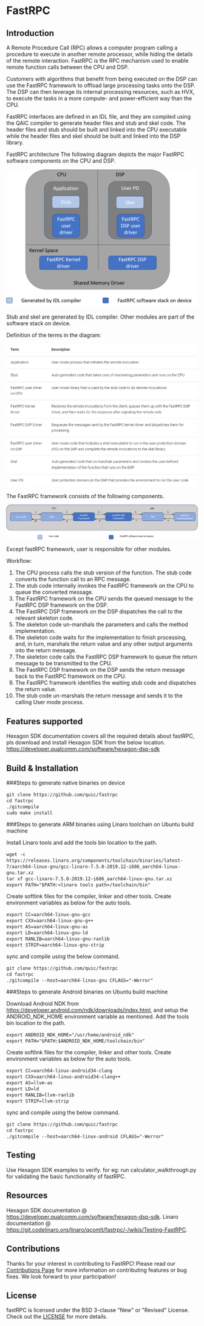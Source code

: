 # FastRPC

## Introduction

A Remote Procedure Call (RPC) allows a computer program calling a procedure to execute in another remote processor, while hiding the details of the remote interaction. FastRPC is the RPC mechanism used to enable remote function calls between the CPU and DSP.

Customers with algorithms that benefit from being executed on the DSP can use the FastRPC framework to offload large processing tasks onto the DSP. The DSP can then leverage its internal processing resources, such as HVX, to execute the tasks in a more compute- and power-efficient way than the CPU.

FastRPC interfaces are defined in an IDL file, and they are compiled using the QAIC compiler to generate header files and stub and skel code. The header files and stub should be built and linked into the CPU executable while the header files and skel should be built and linked into the DSP library.

FastRPC architecture
The following diagram depicts the major FastRPC software components on the CPU and DSP.

![FastRPC architecture](Docs/images/FastRPC_architecture.png)

Stub and skel are generated by IDL compiler. Other modules are part of the software stack on device.

Definition of the terms in the diagram:

![Term definitions](Docs/images/Term_definitions.png)

The FastRPC framework consists of the following components.

![FastRPC workflow](Docs/images/FastRPC_workflow.png)

Except fastRPC framework, user is responsible for other modules.

Workflow:

1. The CPU process calls the stub version of the function. The stub code converts the function call to an RPC message.
2. The stub code internally invokes the FastRPC framework on the CPU to queue the converted message.
3. The FastRPC framework on the CPU sends the queued message to the FastRPC DSP framework on the DSP.
4. The FastRPC DSP framework on the DSP dispatches the call to the relevant skeleton code.
5. The skeleton code un-marshals the parameters and calls the method implementation.
6. The skeleton code waits for the implementation to finish processing, and, in turn, marshals the return value and any other output arguments into the return message.
7. The skeleton code calls the FastRPC DSP framework to queue the return message to be transmitted to the CPU.
8. The FastRPC DSP framework on the DSP sends the return message back to the FastRPC framework on the CPU.
9. The FastRPC framework identifies the waiting stub code and dispatches the return value.
10. The stub code un-marshals the return message and sends it to the calling User mode process.

## Features supported

Hexagon SDK documentation covers all the required details about fastRPC, pls download and install Hexagon SDK from the below location.
https://developer.qualcomm.com/software/hexagon-dsp-sdk

## Build & Installation

###Steps to generate native binaries on device

```
git clone https://github.com/quic/fastrpc
cd fastrpc
./gitcompile
sudo make install
```

###Steps to generate ARM binaries using Linaro toolchain on Ubuntu build machine

Install Linaro tools and add the tools bin location to the path.

```
wget -c https://releases.linaro.org/components/toolchain/binaries/latest-7/aarch64-linux-gnu/gcc-linaro-7.5.0-2019.12-i686_aarch64-linux-gnu.tar.xz
tar xf gcc-linaro-7.5.0-2019.12-i686_aarch64-linux-gnu.tar.xz
export PATH="$PATH:<linaro tools path>/toolchain/bin"
```

Create softlink files for the compiler, linker and other tools. Create environment variables as below for the auto tools.

```
export CC=aarch64-linux-gnu-gcc
export CXX=aarch64-linux-gnu-g++
export AS=aarch64-linux-gnu-as
export LD=aarch64-linux-gnu-ld
export RANLIB=aarch64-linux-gnu-ranlib
export STRIP=aarch64-linux-gnu-strip

```

sync and compile using the below command.

```
git clone https://github.com/quic/fastrpc
cd fastrpc
./gitcompile --host=aarch64-linux-gnu CFLAGS="-Werror"
```

###Steps to generate Android binaries on Ubuntu build machine

Download Android NDK from https://developer.android.com/ndk/downloads/index.html, and setup the ANDROID_NDK_HOME environment variable as mentioned. Add the tools bin location to the path.

```
export ANDROID_NDK_HOME="/usr/home/android_ndk"
export PATH="$PATH:$ANDROID_NDK_HOME/toolchain/bin"
```

Create softlink files for the compiler, linker and other tools. Create environment variables as below for the auto tools.

```
export CC=aarch64-linux-android34-clang
export CXX=aarch64-linux-android34-clang++
export AS=llvm-as
export LD=ld
export RANLIB=llvm-ranlib
export STRIP=llvm-strip

```

sync and compile using the below command.

```
git clone https://github.com/quic/fastrpc
cd fastrpc
./gitcompile --host=aarch64-linux-android CFLAGS="-Werror"
```

## Testing

Use Hexagon SDK examples to verify. for eg: run calculator_walkthrough.py for validating the basic functionality of fastRPC.

## Resources

Hexagon SDK documentation @ https://developer.qualcomm.com/software/hexagon-dsp-sdk.
Linaro documentation @ https://git.codelinaro.org/linaro/qcomlt/fastrpc/-/wikis/Testing-FastRPC.

## Contributions
Thanks for your interest in contributing to FastRPC! Please read our [Contributions Page](CONTRIBUTING.md) for more information on contributing features or bug fixes. We look forward to your participation!

## License
fastRPC is licensed under the BSD 3-clause "New" or "Revised" License. Check out the [LICENSE](LICENSE) for more details.
